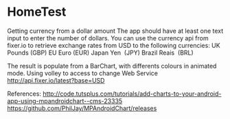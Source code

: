# HomeTest
Getting currency from a dollar amount
The app should have at least one text input to enter the number of dollars. You can use the
currency api from fixer.io to retrieve exchange rates from USD to the following currencies:
UK Pounds (GBP)
EU Euro (EUR)
Japan Yen ­ (JPY)
Brazil Reais ­ (BRL)

The  result is populate from a BarChart, with  differents colours in animated mode.
Using volley to access to change Web Service
http://api.fixer.io/latest?base=USD


References:
http://code.tutsplus.com/tutorials/add-charts-to-your-android-app-using-mpandroidchart--cms-23335
https://github.com/PhilJay/MPAndroidChart/releases



